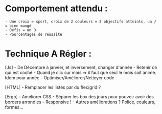 # Comportement attendu :
    - Une croix = sport, croix de 2 couleurs = 2 objectifs atteints, un / = bien mangé
    - Défis = un O.
    - Pourcentages de réussite






# Technique A Régler :

[Js]
    - De Décembre à janvier, et inversement, changer d'année
    - Retenir ce qui est coché
    - Quand je clic sur mois => il faut que seul le mois soit animé. Idem pour année
    - Optimiser/Améliorer/Nettoyer code


[HTML]
    - Remplacer les listes par du flex/grid ?


[Ergo]
    - Améliorer CSS
    - Séparer les box des jours pour pouvoir avoir des borders arrondies
    - Responsive !
    - Autres améliorations ? Police, couleurs, formes...